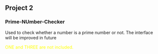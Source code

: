 ## Project 2
### Prime-NUmber-Checker

Used to check whether a number is a prime number or not. 
The interface will be improved in future

<span style="color: yellow;"> ONE and THREE are not included.</span>
